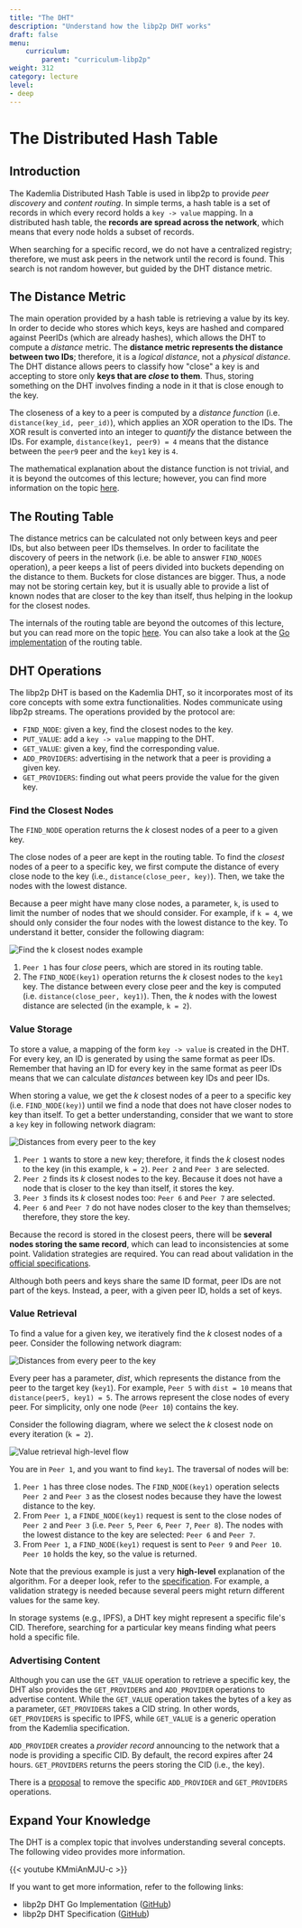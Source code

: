 ```yaml
---
title: "The DHT"
description: "Understand how the libp2p DHT works"
draft: false
menu:
    curriculum:
        parent: "curriculum-libp2p"
weight: 312
category: lecture
level:
- deep
---
```


# The Distributed Hash Table

## Introduction

The Kademlia Distributed Hash Table is used in libp2p to provide _peer discovery_ and _content routing_.
In simple terms, a hash table is a set of records in which every record holds a `key -> value` mapping.
In a distributed hash table, the **records are spread across the network**, which means that every node holds a subset of records.

When searching for a specific record, we do not have a centralized registry; therefore, we must ask peers in the network until the record is found. This search is not random however, but guided by the DHT distance metric.

## The Distance Metric

The main operation provided by a hash table is retrieving a value by its key. In order to decide who stores which keys, keys are hashed and compared against PeerIDs (which are already hashes), which allows the DHT to compute a _distance_ metric. The **distance metric represents the distance between two IDs**; therefore, it is a _logical distance_, not a _physical distance_. The DHT distance allows peers to classify how "close" a key is and accepting to store only **keys that are _close_ to them**. Thus, storing something on the DHT involves finding a node in it that is close enough to the key.

The closeness of a key to a peer is computed by a _distance function_ (i.e. `distance(key_id, peer_id)`), which applies an XOR operation to the IDs. The XOR result is converted into an integer to _quantify_ the distance between the IDs. For example, `distance(key1, peer9) = 4` means that the distance between the `peer9` peer and the `key1` key is `4`.

The mathematical explanation about the distance function is not trivial, and it is beyond the outcomes of this lecture; however, you can find more information on the topic [here](https://en.wikipedia.org/wiki/Kademlia#Academic_significance).

## The Routing Table

The distance metrics can be calculated not only between keys and peer IDs, but also between peer IDs themselves. In order to facilitate the discovery of peers in the network (i.e. be able to answer `FIND_NODES` operation), a peer keeps a list of peers divided into buckets depending on the distance to them. Buckets for close distances are bigger.
Thus, a node may not be storing certain key, but it is usually able to provide a list of known nodes that are closer to the key than itself, thus helping in the lookup for the closest nodes. 

The internals of the routing table are beyond the outcomes of this lecture, but you can read more on the topic [here](https://en.wikipedia.org/wiki/Kademlia#Fixed-size_routing_tables). You can also take a look at the [Go implementation](https://github.com/libp2p/go-libp2p-kbucket/blob/f0be035294ac4f5e939af13ddc1dd24273b7d881/table.go#L25) of the routing table.

## DHT Operations

The libp2p DHT is based on the Kademlia DHT, so it incorporates most of its core concepts with some extra functionalities. Nodes communicate using libp2p streams. The operations provided by the protocol are:

- `FIND_NODE`: given a key, find the closest nodes to the key.
- `PUT_VALUE`: add a `key -> value` mapping to the DHT.
- `GET_VALUE`: given a key, find the corresponding value.
- `ADD_PROVIDERS`: advertising in the network that a peer is providing a given key.
- `GET_PROVIDERS`: finding out what peers provide the value for the given key.

### Find the Closest Nodes

The `FIND_NODE` operation returns the _k_ closest nodes of a peer to a given key.

The close nodes of a peer are kept in the routing table. To find the _closest_ nodes of a peer to a specific key, we first compute the distance of every close node to the key (i.e., `distance(close_peer, key)`). Then, we take the nodes with the lowest distance.

Because a peer might have many close nodes, a parameter, `k`, is used to limit the number of nodes that we should consider. For example, if `k = 4`, we should only consider the four nodes with the lowest distance to the key. To understand it better, consider the following diagram:

![Find the k closest nodes example](libp2p-dht-findnode.png)

1. `Peer 1` has four _close_ peers, which are stored in its routing table.
2. The `FIND_NODE(key1)` operation returns the _k_ closest nodes to the `key1` key.
The distance between every close peer and the key is computed (i.e. `distance(close_peer, key1)`). Then, the _k_ nodes with the lowest distance are selected (in the example, `k = 2`).

### Value Storage

To store a value, a mapping of the form `key -> value` is created in the DHT. For every key, an ID is generated by using the same format as peer IDs. Remember that having an ID for every key in the same format as peer IDs means that we can calculate _distances_ between key IDs and peer IDs.

When storing a value, we get the _k_ closest nodes of a peer to a specific key (i.e. `FIND_NODE(key)`) until we find a node that does not have closer nodes to key than itself. To get a better understanding, consider that we want to store a `key` key in following network diagram:

![Distances from every peer to the key](libp2p-dht-store.png)

1. `Peer 1` wants to store a new key; therefore, it finds the _k_ closest nodes to the key (in this example, `k = 2`). `Peer 2` and `Peer 3` are selected.
2. `Peer 2` finds its _k_ closest nodes to the key.
Because it does not have a node that is closer to the key than itself, it stores the key.
3. `Peer 3` finds its _k_ closest nodes too: `Peer 6` and `Peer 7` are selected.
4. `Peer 6` and `Peer 7` do not have nodes closer to the key than themselves; therefore, they store the key.

Because the record is stored in the closest peers, there will be **several nodes storing the same record**, which can lead to inconsistencies at some point. Validation strategies are required. You can read about validation in the [official specifications](https://github.com/libp2p/specs/tree/master/kad-dht#entry-validation).

Although both peers and keys share the same ID format, peer IDs are not part of the keys. Instead, a peer, with a given peer ID, holds a set of keys.

### Value Retrieval

To find a value for a given key, we iteratively find the _k_ closest nodes of a peer. Consider the following network diagram:

![Distances from every peer to the key](libp2p-dht-distances.png)

Every peer has a parameter, _dist_, which represents the distance from the peer to the target key (`key1`). For example, `Peer 5` with `dist = 10` means that `distance(peer5, key1) = 5`.
The arrows represent the close nodes of every peer.
For simplicity, only one node (`Peer 10`) contains the key.

Consider the following diagram, where we select the _k_ closest node on every iteration (`k = 2`).

![Value retrieval high-level flow](libp2p-dht-flow.png)

You are in `Peer 1`, and you want to find `key1`. The traversal of nodes will be:
1. `Peer 1` has three close nodes. The `FIND_NODE(key1)` operation selects `Peer 2` and `Peer 3` as the closest nodes because they have the lowest distance to the key.
2. From `Peer 1`, a `FINDE_NODE(key1)` request is sent to the close nodes of `Peer 2` and `Peer 3` (i.e. `Peer 5`, `Peer 6`, `Peer 7`, `Peer 8`).
The nodes with the lowest distance to the key are selected: `Peer 6` and `Peer 7`.
3. From `Peer 1`, a `FIND_NODE(key1)` request is sent to `Peer 9` and `Peer 10`.
`Peer 10` holds the key, so the value is returned.

Note that the previous example is just a very **high-level** explanation of the algorithm. For a deeper look, refer to the [specification](https://github.com/libp2p/specs/tree/master/kad-dht#value-retrieval). For example, a validation strategy is needed because several peers might return different values for the same key.

In storage systems (e.g., IPFS), a DHT key might represent a specific file's CID. Therefore, searching for a particular key means finding what peers hold a specific file. 

### Advertising Content

Although you can use the `GET_VALUE` operation to retrieve a specific key, the DHT also provides the `GET_PROVIDERS` and `ADD_PROVIDER` operations to advertise content. While the `GET_VALUE` operation takes the bytes of a key as a parameter, `GET_PROVIDERS` takes a CID string. In other words, `GET_PROVIDERS` is specific to IPFS, while `GET_VALUE` is a generic operation from the Kademlia specification.

`ADD_PROVIDER` creates a _provider record_ announcing to the network that a node is providing a specific CID. By default, the record expires after 24 hours. `GET_PROVIDERS` returns the peers storing the CID (i.e., the key).

There is a [proposal](https://github.com/libp2p/go-libp2p-kad-dht/issues/584) to remove the specific `ADD_PROVIDER` and `GET_PROVIDERS` operations.

## Expand Your Knowledge

The DHT is a complex topic that involves understanding several concepts. The following video provides more information.

{{< youtube KMmiAnMJU-c >}}

If you want to get more information, refer to the following links:

- libp2p DHT Go Implementation ([GitHub](https://github.com/libp2p/go-libp2p-kad-dht/blob/4371650e37662cdfd9f5777240c67b861af26092/dht.go#L78))
- libp2p DHT Specification ([GitHub](https://github.com/libp2p/specs/blob/master/kad-dht/README.md))